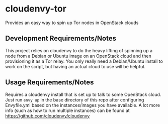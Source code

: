 cloudenvy-tor
=================

Provides an easy way to spin up Tor nodes in OpenStack clouds

Development Requirements/Notes
------------------------------
This project relies on cloudenvy to do the heavy lifting of spinning up a node
from a Debian or Ubuntu image on an OpenStack cloud and then provisioning it
as a Tor relay. You only really need a Debian/Ubuntu install to work on the
script, but having an actual cloud to use will be helpful.

Usage Requirements/Notes
------------------------
Requires a cloudenvy install that is set up to talk to some OpenStack cloud.
Just run `envy up` in the base directory of this repo after configuring
Envyfile.yml based on the instances/images you have available. A lot more info
(such as how to run multiple instances) can be found at
https://github.com/cloudenvy/cloudenvy

